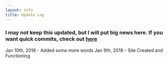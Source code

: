 ```yaml
---
layout: info
title: Update Log
---
```


### I may not keep this updated, but I will put big news here. If you want quick commits, check out [here](https://github.com/Chewsterchew/AcronymGenerator/commits/master)

Jan 10th, 2018 - Added some more words
Jan 9th, 2018 - Site Created and Functioning
